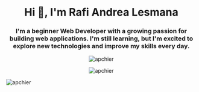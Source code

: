 <h1 align="center">Hi 👋, I'm Rafi Andrea Lesmana</h1>
<h3 align="center">I'm a beginner Web Developer with a growing passion for building web applications. I'm still learning, but I'm excited to explore new technologies and improve my skills every day.</h3>

<p align="center">
  <img align="center" src="https://github-readme-stats.vercel.app/api?username=Apchier&theme=vision-friendly-dark&show_icons=true&hide_border=true&count_private=true" alt="apchier" />
</p>
<p align="center">
  <img align="center" src="https://github-readme-stats.vercel.app/api/top-langs/?username=Apchier&theme=vision-friendly-dark&show_icons=true&hide_border=true&layout=compact" alt="apchier" />
</p>


<p align="left">
  <img src="https://komarev.com/ghpvc/?username=apchier&label=Profile%20views&color=0e75b6&style=flat" alt="apchier" />
</p>
